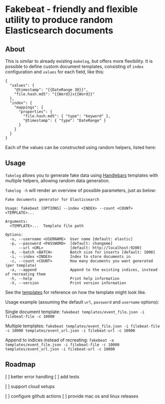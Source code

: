 # Fakebeat - friendly and flexible utility to produce random Elasticsearch documents

## About

This is similar to already existing `makelog`, but offers more flexibility. It is possible to define custom document
templates, consisting of `index` configuration and `values` for each field, like this:

```
{
  "values": {
    "@timestamp": "{{DateRange 30}}",
    "file.hash.md5": "{{Word}}x{{Word}}"
  },
  "index": {
    "mappings": {
      "properties": {
        "file.hash.md5": { "type": "keyword" },
        "@timestamp": { "type": "DateRange" }
      }
    }
  }
}
```

Each of the values can be constructed using random helpers, listed here:
 

## Usage

`fakelog` allows you to generate fake data using [Handlebars](https://handlebarsjs.com/guide/) templates with multiple helpers, allowing random data generation.

`fakelog -h` will render an overview of possible parameters, just as below:

```
Fake documents generator for Elasticsearch

Usage: fakebeat [OPTIONS] --index <INDEX> --count <COUNT> <TEMPLATE>...

Arguments:
  <TEMPLATE>...  Template file path

Options:
  -u, --username <USERNAME>  User name [default: elastic]
  -p, --password <PASSWORD>  [default: changeme]
      --url <URL>            [default: http://localhost:9200]
  -b, --batch <BATCH>        Batch size for inserts [default: 1000]
  -i, --index <INDEX>        Index to store documents in
  -c, --count <COUNT>        How many documents you want generated (per template)
  -a, --append               Append to the existing indices, instead of recreating them
  -h, --help                 Print help information
  -V, --version              Print version information

```

See the [templates](/templates/) for reference on how the template might look like.

Usage example (assuming the default `url`, `password` and `username` options):

Single document template:
`fakebeat templates/event_file.json -i filebeat-file -c 10000`

Multiple templates:
`fakebeat templates/event_file.json -i filebeat-file -c 10000 templates/event_url.json -i filebeat-url -c 10000`

Append to indices instead of recreating:
`fakebeat -a templates/event_file.json -i filebeat-file -c 10000 templates/event_url.json -i filebeat-url -c 10000`

## Roadmap

[ ] better error handling
[ ] add tests

[ ] support cloud setups

[ ] configure github actions
[ ] provide mac os and linux releases
